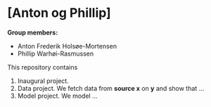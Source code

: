 # \[Anton og Phillip\]

**Group members:**
- Anton Frederik Holsøe-Mortensen
- Phillip Warhøi-Rasmussen
  

This repository contains  
1. Inaugural project. 
2. Data project. We fetch data from **source x** on **y** and show that ...
3. Model project. We model ...
